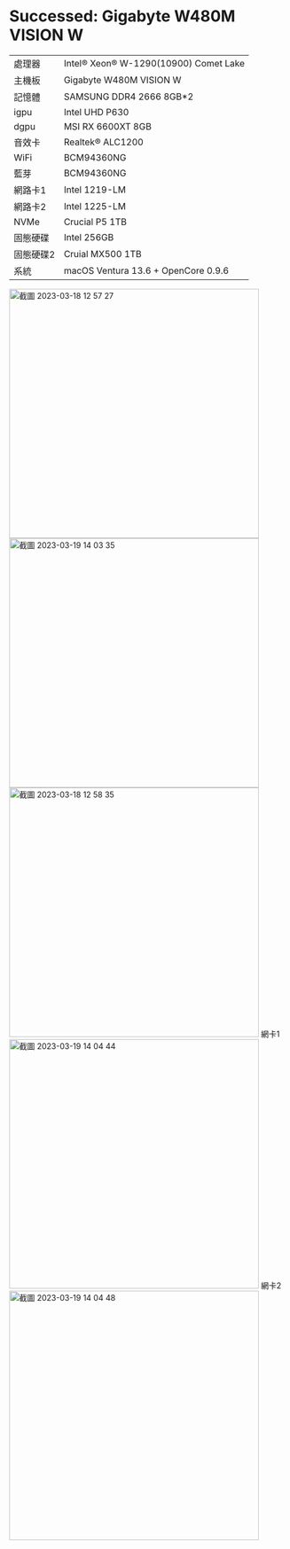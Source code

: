 # Successed: Gigabyte W480M VISION W

<table>
  <tr>
    <td>處理器</td><td>Intel® Xeon® W-1290(10900) Comet Lake</td>
  </tr>
  <tr>
    <td>主機板</td><td>Gigabyte W480M VISION W</td>
  </tr>
  <tr>  
    <td>記憶體</td><td>SAMSUNG DDR4 2666 8GB*2</td>
  </tr>
  <tr>
    <td>igpu</td><td>Intel UHD P630</td>
  </tr>
  <tr>
    <td>dgpu</td><td>MSI RX 6600XT 8GB</td>
  </tr>
  <tr>
    <td>音效卡</td><td>Realtek® ALC1200</td>
  </tr>
  <tr>
    <td>WiFi</td><td>BCM94360NG</td>
  </tr>
  <tr>
    <td>藍芽</td><td>BCM94360NG</td>
  </tr>
  <tr>
    <td>網路卡1</td><td>Intel 1219-LM</td>
  </tr>
  <tr>
    <td>網路卡2</td><td>Intel 1225-LM</td>
  </tr>
  <tr>  
    <td>NVMe</td><td>Crucial P5 1TB</td>
  </tr>
  <tr>  
    <td>固態硬碟</td><td>Intel 256GB</td>
  </tr>
  <tr>  
    <td>固態硬碟2</td><td>Cruial MX500 1TB</td>
  </tr>
  <tr>
    <td>系統</td><td>macOS Ventura 13.6 + OpenCore 0.9.6</td>
  </tr>  
</table>

<img width="450" alt="截圖 2023-03-18 12 57 27" src="https://user-images.githubusercontent.com/79300809/226087301-e1086abc-1cae-4d2a-bf9c-533e42a18141.png">

<img width="450" alt="截圖 2023-03-19 14 03 35" src="https://user-images.githubusercontent.com/79300809/226156867-deae256a-a92d-4152-a27d-495636c508a9.png">

<img width="450" alt="截圖 2023-03-18 12 58 35" src="https://user-images.githubusercontent.com/79300809/226087057-e674bb61-a0d4-44cd-8dfe-f2164c2e7259.png">
網卡1
<img width="450" alt="截圖 2023-03-19 14 04 44" src="https://user-images.githubusercontent.com/79300809/226156901-f6bd8015-755c-44cf-b53b-86f237ecde4e.png">
網卡2
<img width="450" alt="截圖 2023-03-19 14 04 48" src="https://user-images.githubusercontent.com/79300809/226156902-5639c3ba-0fb2-4eef-822c-8399b1c00c0f.png">


